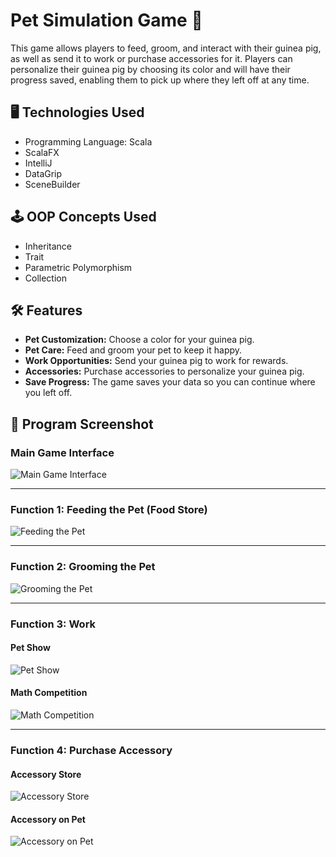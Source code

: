 # Pet Simulation Game 🐹
This game allows players to feed, groom, and interact with their guinea pig, as well as send it to work or purchase accessories for it. Players can personalize their guinea pig by choosing its color and will have their progress saved, enabling them to pick up where they left off at any time.
## 🖥️ Technologies Used
- Programming Language: Scala
- ScalaFX
- IntelliJ
- DataGrip
- SceneBuilder
## 🕹️ OOP Concepts Used
- Inheritance
- Trait
- Parametric Polymorphism
- Collection
## 🛠️ Features
- **Pet Customization:** Choose a color for your guinea pig.
- **Pet Care:** Feed and groom your pet to keep it happy.
- **Work Opportunities:** Send your guinea pig to work for rewards.
- **Accessories:** Purchase accessories to personalize your guinea pig.
- **Save Progress:** The game saves your data so you can continue where you left off.
## 👾 Program Screenshot
### Main Game Interface
![Main Game Interface](https://github.com/user-attachments/assets/ba606d7a-76aa-4492-a855-92fae0609e50)

---

### Function 1: Feeding the Pet (Food Store)
![Feeding the Pet](https://github.com/user-attachments/assets/fbe22cb4-3a7f-4ded-b87f-b78d048be2db)

---

### Function 2: Grooming the Pet
![Grooming the Pet](https://github.com/user-attachments/assets/3a1d5be1-5594-40fe-bf1c-25c3f6192f2a)

---

### Function 3: Work

#### Pet Show
![Pet Show](https://github.com/user-attachments/assets/72247a33-deed-4e0b-89a3-8bc984b9a107)

#### Math Competition
![Math Competition](https://github.com/user-attachments/assets/b590d8ae-d4f8-4efe-99a5-498a44cedb43)

---

### Function 4: Purchase Accessory

#### Accessory Store
![Accessory Store](https://github.com/user-attachments/assets/55a1e666-8eeb-4e10-9f73-c026442ee2f1)

#### Accessory on Pet
![Accessory on Pet](https://github.com/user-attachments/assets/3dbd6747-c9ce-4ab4-9a0c-91f962dd8563)


